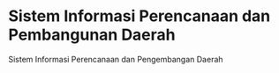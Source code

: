 # Sistem Informasi Perencanaan dan Pembangunan Daerah
Sistem Informasi Perencanaan dan Pengembangan Daerah
